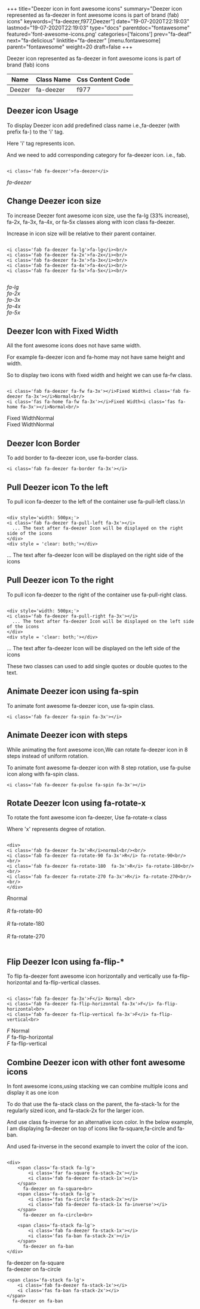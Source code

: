 +++
title="Deezer icon in font awesome icons"
summary="Deezer icon represented as fa-deezer in font awesome icons is part of brand (fab) icons"
keywords=["fa-deezer,f977,Deezer"]
date="19-07-2020T22:19:03"
lastmod="19-07-2020T22:19:03"
type="docs"
parentdoc="fontawesome"
featured='font-awesome-icons.png'
categories=['faicons']
prev="fa-deaf"
next="fa-delicious"
linktitle="fa-deezer"
[menu.fontawesome]
parent="fontawesome"
weight=20
draft=false
+++


Deezer icon represented as fa-deezer in font awesome icons is part of brand (fab) icons

<div class='table-responsive'><table class='table'><thead><tr><th>Name</th><th>Class Name</th><th>Css Content Code</th></tr></thead><tbody><tr><td>Deezer</td><td>fa-deezer</td><td>f977</td></tr></tbody></table></div>



## Deezer icon Usage

To display Deezer icon add predefined class name i.e.,fa-deezer (with prefix fa-) to the 'i' tag.

Here 'i' tag represents icon.

And we need to add corresponding category for fa-deezer icon. i.e., fab.


```

<i class='fab fa-deezer'>fa-deezer</i>
```

<i class='fab fa-deezer'>fa-deezer</i>




## Change Deezer icon size
To increase Deezer font awesome icon size, use the fa-lg (33% increase), fa-2x, fa-3x, fa-4x, or fa-5x classes along with icon class fa-deezer.

Increase in icon size will be relative to their parent container. 

```

<i class='fab fa-deezer fa-lg'>fa-lg</i><br/>
<i class='fab fa-deezer fa-2x'>fa-2x</i><br/>
<i class='fab fa-deezer fa-3x'>fa-3x</i><br/>
<i class='fab fa-deezer fa-4x'>fa-4x</i><br/>
<i class='fab fa-deezer fa-5x'>fa-5x</i><br/>
            
```

<i class='fab fa-deezer fa-lg'>fa-lg</i><br/>
<i class='fab fa-deezer fa-2x'>fa-2x</i><br/>
<i class='fab fa-deezer fa-3x'>fa-3x</i><br/>
<i class='fab fa-deezer fa-4x'>fa-4x</i><br/>
<i class='fab fa-deezer fa-5x'>fa-5x</i><br/>
            



## Deezer Icon with Fixed Width 

All the font awesome icons does not have same width.

For example fa-deezer icon and fa-home may not have same height and width.

So to display two icons with fixed width and height we can use fa-fw class.


```

<i class='fab fa-deezer fa-fw fa-3x'></i>Fixed Width<i class='fab fa-deezer fa-3x'></i>Normal<br/>
<i class='fas fa-home fa-fw fa-3x'></i>Fixed Width<i class='fas fa-home fa-3x'></i>Normal<br/>
```

<i class='fab fa-deezer fa-fw fa-3x'></i>Fixed Width<i class='fab fa-deezer fa-3x'></i>Normal<br/>
<i class='fas fa-home fa-fw fa-3x'></i>Fixed Width<i class='fas fa-home fa-3x'></i>Normal<br/>



## Deezer Icon Border 

To add border to fa-deezer icon, use fa-border class.


```
<i class='fab fa-deezer fa-border fa-3x'></i>

```
<i class='fab fa-deezer fa-border fa-3x'></i>





## Pull Deezer icon To the left

To pull icon fa-deezer to the left of the container use fa-pull-left class.\n

```

<div style='width: 500px;'>
<i class='fab fa-deezer fa-pull-left fa-3x'></i>
  ... The text after fa-deezer Icon will be displayed on the right side of the icons
</div>
<div style = 'clear: both;'></div>
```

<div style='width: 500px;'>
<i class='fab fa-deezer fa-pull-left fa-3x'></i>
  ... The text after fa-deezer Icon will be displayed on the right side of the icons
</div>
<div style = 'clear: both;'></div>




## Pull Deezer icon To the right
To pull icon fa-deezer to the right of the container use fa-pull-right class.

```

<div style='width: 500px;'>
<i class='fab fa-deezer fa-pull-right fa-3x'></i>
  ... The text after fa-deezer Icon will be displayed on the left side of the icons
</div>
<div style = 'clear: both;'></div>
```

<div style='width: 500px;'>
<i class='fab fa-deezer fa-pull-right fa-3x'></i>
  ... The text after fa-deezer Icon will be displayed on the left side of the icons
</div>
<div style = 'clear: both;'></div>

These two classes can used to add single quotes or double quotes to the text.


## Animate Deezer icon using fa-spin
To animate font awesome fa-deezer icon, use fa-spin class.

```
<i class='fab fa-deezer fa-spin fa-3x'></i>
```
<i class='fab fa-deezer fa-spin fa-3x'></i>




## Animate Deezer icon with steps
While animating the font awesome icon,We can rotate fa-deezer icon in 8 steps instead of uniform rotation.

To animate font awesome fa-deezer icon with 8 step rotation, use fa-pulse icon along with fa-spin class.


```
<i class='fab fa-deezer fa-pulse fa-spin fa-3x'></i>

```
<i class='fab fa-deezer fa-pulse fa-spin fa-3x'></i>





## Rotate Deezer Icon using fa-rotate-x
To rotate the font awesome icon fa-deezer, Use fa-rotate-x class

Where 'x' represents degree of rotation.


```

<div>
<i class='fab fa-deezer fa-3x'>R</i>normal<br/><br/>
<i class='fab fa-deezer fa-rotate-90 fa-3x'>R</i> fa-rotate-90<br/><br/> 
<i class='fab fa-deezer fa-rotate-180  fa-3x'>R</i> fa-rotate-180<br/><br/> 
<i class='fab fa-deezer fa-rotate-270 fa-3x'>R</i> fa-rotate-270<br/><br/>
</div>
```

<div>
<i class='fab fa-deezer fa-3x'>R</i>normal<br/><br/>
<i class='fab fa-deezer fa-rotate-90 fa-3x'>R</i> fa-rotate-90<br/><br/> 
<i class='fab fa-deezer fa-rotate-180  fa-3x'>R</i> fa-rotate-180<br/><br/> 
<i class='fab fa-deezer fa-rotate-270 fa-3x'>R</i> fa-rotate-270<br/><br/>
</div>




## Flip Deezer Icon using fa-flip-*
To flip fa-deezer font awesome icon horizontally and vertically use fa-flip-horizontal and fa-flip-vertical classes. 

```

<i class='fab fa-deezer fa-3x'>F</i> Normal <br>
<i class='fab fa-deezer fa-flip-horizontal fa-3x'>F</i> fa-flip-horizontal<br>
<i class='fab fa-deezer fa-flip-vertical fa-3x'>F</i> fa-flip-vertical<br>
```

<i class='fab fa-deezer fa-3x'>F</i> Normal <br>
<i class='fab fa-deezer fa-flip-horizontal fa-3x'>F</i> fa-flip-horizontal<br>
<i class='fab fa-deezer fa-flip-vertical fa-3x'>F</i> fa-flip-vertical<br>




## Combine Deezer icon with other font awesome icons
In font awesome icons,using stacking we can combine multiple icons and display it as one icon 

To do that use the fa-stack class on the parent, the fa-stack-1x for the regularly sized icon, and fa-stack-2x for the larger icon.

And use class fa-inverse for an alternative icon color. 
In the below example, I am displaying fa-deezer on top of icons like fa-square,fa-circle and fa-ban.

And used fa-inverse in the second example to invert the color of the icon.

```

<div>
    <span class='fa-stack fa-lg'>
        <i class='far fa-square fa-stack-2x'></i>
        <i class='fab fa-deezer fa-stack-1x'></i>
    </span>
      fa-deezer on fa-square<br>
    <span class='fa-stack fa-lg'>
        <i class='fas fa-circle fa-stack-2x'></i>
        <i class='fab fa-deezer fa-stack-1x fa-inverse'></i>
    </span>
      fa-deezer on fa-circle<br>

    <span class='fa-stack fa-lg'>
        <i class='fab fa-deezer fa-stack-1x'></i>
        <i class='fas fa-ban fa-stack-2x'></i>
    </span>
      fa-deezer on fa-ban
</div>
```

<div>
    <span class='fa-stack fa-lg'>
        <i class='far fa-square fa-stack-2x'></i>
        <i class='fab fa-deezer fa-stack-1x'></i>
    </span>
      fa-deezer on fa-square<br>
    <span class='fa-stack fa-lg'>
        <i class='fas fa-circle fa-stack-2x'></i>
        <i class='fab fa-deezer fa-stack-1x fa-inverse'></i>
    </span>
      fa-deezer on fa-circle<br>

    <span class='fa-stack fa-lg'>
        <i class='fab fa-deezer fa-stack-1x'></i>
        <i class='fas fa-ban fa-stack-2x'></i>
    </span>
      fa-deezer on fa-ban
</div>






